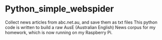 # Python_simple_webspider
Collect news articles from abc.net.au, and save them as txt files
This python code is written to build a raw AusE (Australian English) News corpus for my homework, which is now running on my Raspberry Pi.
